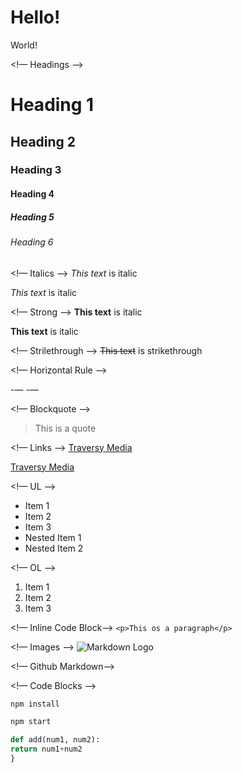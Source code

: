 # Hello!

World!

<!— Headings —>
# Heading 1
## Heading 2
### Heading 3
#### Heading 4
##### Heading 5
###### Heading 6

<!— Italics —>
*This text* is italic

_This text_ is italic

<!— Strong —>
**This text** is italic

__This text__ is italic

<!— Strilethrough —>
~~This text~~ is strikethrough

<!— Horizontal Rule —>

-—
-—

<!— Blockquote —>
>This is a quote

<!— Links —>
[Traversy Media](http://www.traversymedia.com)

[Traversy Media](http://www.traversymedia.com "Traversy Media")

<!— UL —>
* Item 1
* Item 2
* Item 3
* Nested Item 1
* Nested Item 2

<!— OL —>
1. Item 1
2. Item 2
3. Item 3

<!— Inline Code Block-->
`<p>This os a paragraph</p>`

<!— Images —>
![Markdown Logo](https://markdown-here.com/img/icon256.png)

<!— Github Markdown-->

<!— Code Blocks —>
```bash
npm install

npm start
```

```python
def add(num1, num2):
return num1+num2
}
```

